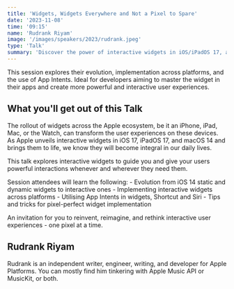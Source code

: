 ```yaml
---
title: 'Widgets, Widgets Everywhere and Not a Pixel to Spare'
date: '2023-11-08'
time: '09:15'
name: 'Rudrank Riyam'
image: '/images/speakers/2023/rudrank.jpeg'
type: 'Talk'
summary: 'Discover the power of interactive widgets in iOS/iPadOS 17, and macOS 14.'
---
```


This session explores their evolution, implementation across platforms, and the use of App Intents. Ideal for developers aiming to master the widget in their apps and create more powerful and interactive user experiences.

## What you'll get out of this Talk
                    
The rollout of widgets across the Apple ecosystem, be it an iPhone, iPad, Mac, or the Watch, can transform the user experiences on these devices. As Apple unveils interactive widgets in iOS 17, iPadOS 17, and macOS 14 and brings them to life, we know they will become integral in our daily lives.

This talk explores interactive widgets to guide you and give your users powerful interactions whenever and wherever they need them.

Session attendees will learn the following: - Evolution from iOS 14 static and dynamic widgets to interactive ones - Implementing interactive widgets across platforms - Utilising App Intents in widgets, Shortcut and Siri - Tips and tricks for pixel-perfect widget implementation

An invitation for you to reinvent, reimagine, and rethink interactive user experiences - one pixel at a time.

## Rudrank Riyam

Rudrank is an independent writer, engineer, writing, and developer for Apple Platforms. You can mostly find him tinkering with Apple Music API or MusicKit, or both.
